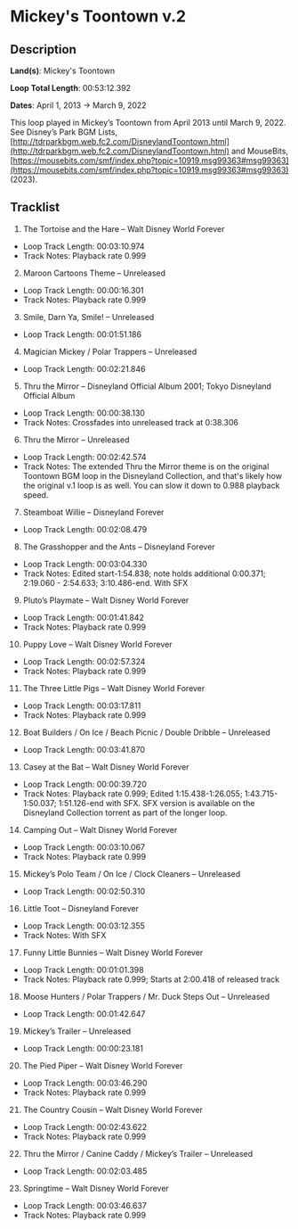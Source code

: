 # Mickey's Toontown v.2

## Description

**Land(s)**: Mickey's Toontown

**Loop Total Length**: 00:53:12.392

**Dates**: April 1, 2013 → March 9, 2022

This loop played in Mickey’s Toontown from April 2013 until March 9, 2022. See Disney’s Park BGM Lists, [http://tdrparkbgm.web.fc2.com/DisneylandToontown.html](http://tdrparkbgm.web.fc2.com/DisneylandToontown.html) and MouseBits, [https://mousebits.com/smf/index.php?topic=10919.msg99363#msg99363](https://mousebits.com/smf/index.php?topic=10919.msg99363#msg99363) (2023).

## Tracklist

1. The Tortoise and the Hare – Walt Disney World Forever
- Loop Track Length: 00:03:10.974
- Track Notes: Playback rate 0.999

2. Maroon Cartoons Theme – Unreleased
- Loop Track Length: 00:00:16.301
- Track Notes: Playback rate 0.999

3. Smile, Darn Ya, Smile! – Unreleased
- Loop Track Length: 00:01:51.186

4. Magician Mickey / Polar Trappers – Unreleased
- Loop Track Length: 00:02:21.846

5. Thru the Mirror – Disneyland Official Album 2001; Tokyo Disneyland Official Album
- Loop Track Length: 00:00:38.130
- Track Notes: Crossfades into unreleased track at 0:38.306

6. Thru the Mirror – Unreleased
- Loop Track Length: 00:02:42.574
- Track Notes: The extended Thru the Mirror theme is on the original Toontown BGM loop in the Disneyland Collection, and that's likely how the original v.1 loop is as well. You can slow it down to 0.988 playback speed.

7. Steamboat Willie – Disneyland Forever
- Loop Track Length: 00:02:08.479

8. The Grasshopper and the Ants – Disneyland Forever
- Loop Track Length: 00:03:04.330
- Track Notes: Edited start-1:54.838; note holds additional 0:00.371; 2:19.060 - 2:54.633; 3:10.486-end. With SFX

9. Pluto’s Playmate – Walt Disney World Forever
- Loop Track Length: 00:01:41.842
- Track Notes: Playback rate 0.999

10. Puppy Love – Walt Disney World Forever
- Loop Track Length: 00:02:57.324
- Track Notes: Playback rate 0.999

11. The Three Little Pigs – Walt Disney World Forever
- Loop Track Length: 00:03:17.811
- Track Notes: Playback rate 0.999

12. Boat Builders / On Ice / Beach Picnic / Double Dribble – Unreleased
- Loop Track Length: 00:03:41.870

13. Casey at the Bat – Walt Disney World Forever
- Loop Track Length: 00:00:39.720
- Track Notes: Playback rate 0.999; Edited 1:15.438-1:26.055; 1:43.715-1:50.037; 1:51.126-end with SFX. SFX version is available on the Disneyland Collection torrent as part of the longer loop.

14. Camping Out – Walt Disney World Forever
- Loop Track Length: 00:03:10.067
- Track Notes: Playback rate 0.999

15. Mickey’s Polo Team / On Ice / Clock Cleaners – Unreleased
- Loop Track Length: 00:02:50.310

16. Little Toot – Disneyland Forever
- Loop Track Length: 00:03:12.355
- Track Notes: With SFX

17. Funny Little Bunnies – Walt Disney World Forever
- Loop Track Length: 00:01:01.398
- Track Notes: Playback rate 0.999; Starts at 2:00.418 of released track

18. Moose Hunters / Polar Trappers / Mr. Duck Steps Out – Unreleased
- Loop Track Length: 00:01:42.647

19. Mickey’s Trailer – Unreleased
- Loop Track Length: 00:00:23.181

20. The Pied Piper – Walt Disney World Forever
- Loop Track Length: 00:03:46.290
- Track Notes: Playback rate 0.999

21. The Country Cousin – Walt Disney World Forever
- Loop Track Length: 00:02:43.622
- Track Notes: Playback rate 0.999

22. Thru the Mirror / Canine Caddy / Mickey’s Trailer – Unreleased
- Loop Track Length: 00:02:03.485

23. Springtime – Walt Disney World Forever
- Loop Track Length: 00:03:46.637
- Track Notes: Playback rate 0.999

